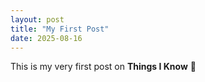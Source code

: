 ```yaml
---
layout: post
title: "My First Post"
date: 2025-08-16
---
```


This is my very first post on **Things I Know** 🎉
